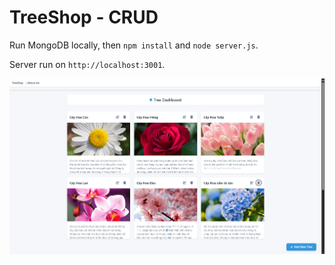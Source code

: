 # TreeShop - CRUD

Run MongoDB locally, then `npm install` and `node server.js`.

Server run on ` http://localhost:3001 `.

![Show all trees in the database to the website.](./image/main.png)